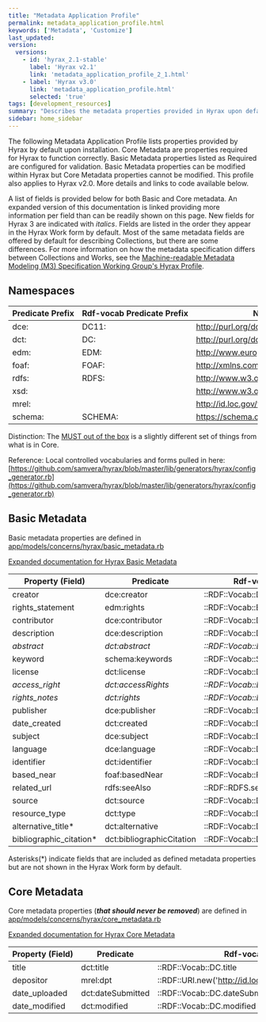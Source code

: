 ```yaml
---
title: "Metadata Application Profile"
permalink: metadata_application_profile.html
keywords: ['Metadata', 'Customize']
last_updated:
version:
  versions:
    - id: 'hyrax_2.1-stable'
      label: 'Hyrax v2.1'
      link: 'metadata_application_profile_2_1.html'
    - label: 'Hyrax v3.0'
      link: 'metadata_application_profile.html'
      selected: 'true'
tags: [development_resources]
summary: "Describes the metadata properties provided in Hyrax upon default installation, and the core properties required for Hyrax to function correctly"
sidebar: home_sidebar
---
```


<style>
  table {
    white-space: nowrap;
  }
</style>


The following Metadata Application Profile lists properties provided by Hyrax by default upon installation. Core Metadata are properties required for Hyrax to function correctly. Basic Metadata properties listed as Required are configured for validation. Basic Metadata properties can be modified within Hyrax but Core Metadata properties cannot be modified. This profile also applies to Hyrax v2.0. More details and links to code available below.

A list of fields is provided below for both Basic and Core metadata. An expanded version of this documentation is linked providing more information per field than can be readily shown on this page. New fields for Hyrax 3 are indicated with _italics_. Fields are listed in the order they appear in the Hyrax Work form by default. Most of the same metadata fields are offered by default for describing Collections, but there are some differences. For more information on how the metadata specification differs between Collections and Works, see the [Machine-readable Metadata Modeling (M3) Specification Working Group's Hyrax Profile](https://github.com/samvera-labs/houndstooth/blob/master/examples/hyrax.yaml).

## Namespaces

| Predicate Prefix | Rdf-vocab Predicate Prefix | Namespace |
| -------- | --------- | -------- |
| dce: | DC11: | http://purl.org/dc/elements/1.1/ |
| dct: | DC: | http://purl.org/dc/terms/ |
| edm: | EDM: | http://www.europeana.eu/schemas/edm/ |
| foaf: | FOAF: | http://xmlns.com/foaf/0.1/ |
| rdfs: | RDFS: | http://www.w3.org/2000/01/rdf-schema# |
| xsd: | | http://www.w3.org/2001/XMLSchema# |
| mrel: | | http://id.loc.gov/vocabulary/relators/ |
| schema: | SCHEMA: | https://schema.org/ |

Distinction: The [MUST out of the box](https://github.com/samvera/hyrax/blob/master/app/forms/hyrax/forms/work_form.rb#L33) is a slightly different set of things from what is in Core.

Reference: Local controlled vocabularies and forms pulled in here: [https://github.com/samvera/hyrax/blob/master/lib/generators/hyrax/config_generator.rb](https://github.com/samvera/hyrax/blob/master/lib/generators/hyrax/config_generator.rb)

## Basic Metadata

Basic metadata properties are defined in [app/models/concerns/hyrax/basic_metadata.rb](https://github.com/samvera/hyrax/blob/master/app/models/concerns/hyrax/basic_metadata.rb)

[Expanded documentation for Hyrax Basic Metadata](https://docs.google.com/spreadsheets/d/1yZZvoQG6lANyqinMlxuOWT4W4ZIIyBJVrSii5laxEm4/edit?usp=sharing)

| Property (Field) | Predicate | Rdf-vocab Predicate | Recommendation | Expected Value (Data Type) |
| ---------------- | --------- | -------- | -------- | -------- | 
| creator          | dce:creator | ::RDF::Vocab::DC11.creator | MUST (Required) | xsd:string (Literal) |
| rights_statement | edm:rights | ::RDF::Vocab::EDM.rights | MUST (Required) | xsd:anyUri |
| contributor      | dce:contributor | ::RDF::Vocab::DC11.contributor | MAY | xsd:string (Literal) |
| description      | dce:description | ::RDF::Vocab::DC11.description | MAY | xsd:string (Literal) |
| _abstract_         | _dct:abstract_ | _::RDF::Vocab::DC.abstract_ | _MAY_ | _xsd:string (Literal)_ |
| keyword          | schema:keywords | ::RDF::Vocab::SCHEMA.keywords | MAY | xsd:string (Literal) |
| license          | dct:license | ::RDF::Vocab::DC.license | MAY | xsd:anyURI |
| _access_right_     | _dct:accessRights_ | _::RDF::Vocab::DC.accessRights_ | _MAY_ | _xsd:string (Literal)_ |
| _rights_notes_     | _dct:rights_ | _::RDF::Vocab::DC.rights_ | _MAY_ | _xsd:string (Literal)_ |
| publisher        | dce:publisher | ::RDF::Vocab::DC11.publisher | MAY | xsd:string (Literal) |
| date_created     | dct:created | ::RDF::Vocab::DC.created | MAY | xsd:date or xsd:dateTime xsd:string (Literal) |
| subject          | dce:subject | ::RDF::Vocab::DC11.subject | MAY | xsd:string (Literal) |
| language         | dce:language | ::RDF::Vocab::DC11.language | MAY | xsd:string (Literal) |
| identifier       | dct:identifier | ::RDF::Vocab::DC.identifier | MAY | xsd:string (Literal) |
| based_near       | foaf:basedNear | ::RDF::Vocab::FOAF.based_near | MAY | xsd:anyURI |
| related_url      | rdfs:seeAlso | ::RDF::RDFS.seeAlso | MAY | xsd:string or xsd:anyURI |
| source           | dct:source | ::RDF::Vocab::DC.source | MAY | xsd:string (Literal) |
| resource_type    | dct:type | ::RDF::Vocab::DC.type | MAY | xsd:string (Literal) |
| alternative_title* | dct:alternative | ::RDF::Vocab::DC.alternative | MAY | xsd:string (Literal) |
| bibliographic_citation* | dct:bibliographicCitation | ::RDF::Vocab::DC.biliographic_citation | MAY | xsd:string (Literal) |

Asterisks(*) indicate fields that are included as defined metadata properties but are not shown in the Hyrax Work form by default.

## Core Metadata

Core metadata properties (**_that should never be removed_**) are defined in [app/models/concerns/hyrax/core_metadata.rb](https://github.com/samvera/hyrax/blob/master/app/models/concerns/hyrax/core_metadata.rb)

[Expanded documentation for Hyrax Core Metadata](https://docs.google.com/spreadsheets/d/1yZZvoQG6lANyqinMlxuOWT4W4ZIIyBJVrSii5laxEm4/edit#gid=1559174934)


| Property (Field) | Predicate | Rdf-vocab Predicate | Recommendation | Expected Value (Data Type) |
| -------- | --------- | -------- | -------- | -------- |
| title | dct:title | ::RDF::Vocab::DC.title | MUST (Required) | xsd:string (Literal) |
| depositor | mrel:dpt | ::RDF::URI.new('http://id.loc.gov/vocabulary/relators/dpt') | MUST (Required) | user |
| date_uploaded | dct:dateSubmitted | ::RDF::Vocab::DC.dateSubmitted | MUST (Required) | Literal |
| date_modified | dct:modified | ::RDF::Vocab::DC.modified | MUST (Required) | Literal |
